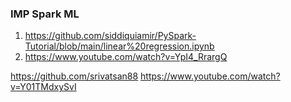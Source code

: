 ### IMP Spark ML
1. https://github.com/siddiquiamir/PySpark-Tutorial/blob/main/linear%20regression.ipynb
2. https://www.youtube.com/watch?v=YpI4_RrargQ


https://github.com/srivatsan88
https://www.youtube.com/watch?v=Y01TMdxySvI


